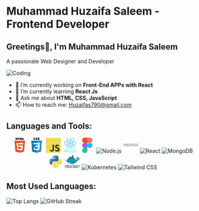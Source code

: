 # Muhammad Huzaifa Saleem - Frontend Developer

## Greetings👋, I'm Muhammad Huzaifa Saleem
A passionate Web Designer and Developer

![Coding](https://gifdb.com/images/high/coding-animated-laptop-flow-stream-ja04010rm5o68zfk.gif)



- 🔭 I’m currently working on **Front-End APPs with React**
- 🌱 I’m currently learning **React Js**
- 💬 Ask me about **HTML, CSS, JavaScript**
- 📫 How to reach me: [Huzaifas790@gmail.com](mailto:Huzaifas790@gmail.com)


## Languages and Tools:
<p align="center">
    <img src="https://raw.githubusercontent.com/devicons/devicon/master/icons/html5/html5-original-wordmark.svg" alt="HTML5" width="40" height="40">
    <img src="https://raw.githubusercontent.com/devicons/devicon/master/icons/css3/css3-original-wordmark.svg" alt="CSS3" width="40" height="40">
    <img src="https://raw.githubusercontent.com/devicons/devicon/master/icons/javascript/javascript-original.svg" alt="JavaScript" width="40" height="40">
    <img src="https://raw.githubusercontent.com/devicons/devicon/master/icons/react/react-original-wordmark.svg" alt="React" width="40" height="40">
    <img src="https://raw.githubusercontent.com/devicons/devicon/master/icons/figma/figma-original.svg" alt="Figma" width="40" height="40">
    <img src="https://www.vectorlogo.zone/logos/nodejs/nodejs-icon.svg" alt="Node.js" width="40" height="40">
    <img src="https://raw.githubusercontent.com/devicons/devicon/master/icons/express/express-original-wordmark.svg" alt="Express" width="40" height="40">
    <img src="https://www.vectorlogo.zone/logos/reactjs/reactjs-icon.svg" alt="React" width="40" height="40">
    <img src="https://www.vectorlogo.zone/logos/mongodb/mongodb-icon.svg" alt="MongoDB" width="40" height="40">
    <img src="https://raw.githubusercontent.com/devicons/devicon/master/icons/python/python-original.svg" alt="Python" width="40" height="40">
    <img src="https://raw.githubusercontent.com/devicons/devicon/master/icons/docker/docker-original-wordmark.svg" alt="Docker" width="40" height="40">
    <img src="https://www.vectorlogo.zone/logos/kubernetes/kubernetes-icon.svg" alt="Kubernetes" width="40" height="40">
    <img src="https://www.vectorlogo.zone/logos/tailwindcss/tailwindcss-icon.svg" alt="Tailwind CSS" width="40" height="40">
</p>


## Most Used Languages:
![Top Langs](https://github-readme-stats.vercel.app/api/top-langs/?username=huzaifa031&layout=compact)
![GitHub Streak](https://github-readme-streak-stats.herokuapp.com/?user=huzaifa031)

